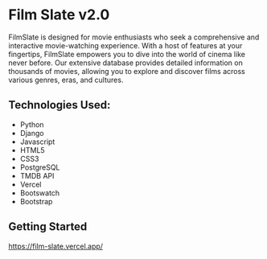 # Film Slate v2.0

FilmSlate is designed for movie enthusiasts who seek a comprehensive and interactive movie-watching experience. With a host of features at your fingertips, FilmSlate empowers you to dive into the world of cinema like never before. Our extensive database provides detailed information on thousands of movies, allowing you to explore and discover films across various genres, eras, and cultures.

## Technologies Used:
* Python
* Django
* Javascript
* HTML5
* CSS3
* PostgreSQL
* TMDB API
* Vercel
* Bootswatch
* Bootstrap

## Getting Started

https://film-slate.vercel.app/

